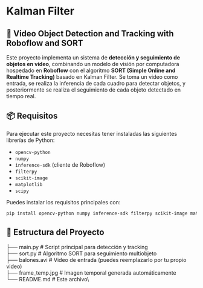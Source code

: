 # Kalman Filter 

## 🎯 Video Object Detection and Tracking with Roboflow and SORT

Este proyecto implementa un sistema de **detección y seguimiento de objetos en video**, combinando un modelo de visión por computadora hospedado en **Roboflow** con el algoritmo **SORT (Simple Online and Realtime Tracking)** basado en Kalman Filter.
Se toma un video como entrada, se realiza la inferencia de cada cuadro para detectar objetos, y posteriormente se realiza el seguimiento de cada objeto detectado en tiempo real.

## 📦 Requisitos

Para ejecutar este proyecto necesitas tener instaladas las siguientes librerías de Python:

- `opencv-python` 
- `numpy`
- `inference-sdk` (cliente de Roboflow)
- `filterpy`
- `scikit-image`
- `matplotlib`
- `scipy`

Puedes instalar los requisitos principales con:

```bash
pip install opencv-python numpy inference-sdk filterpy scikit-image matplotlib scipy
```


## 📁 Estructura del Proyecto

├── main.py           # Script principal para detección y tracking \
├── sort.py           # Algoritmo SORT para seguimiento multiobjeto \
├── balones.avi       # Video de entrada (puedes reemplazarlo por tu propio video)\
├── frame_temp.jpg    # Imagen temporal generada automáticamente\
└── README.md         # Este archivo\


